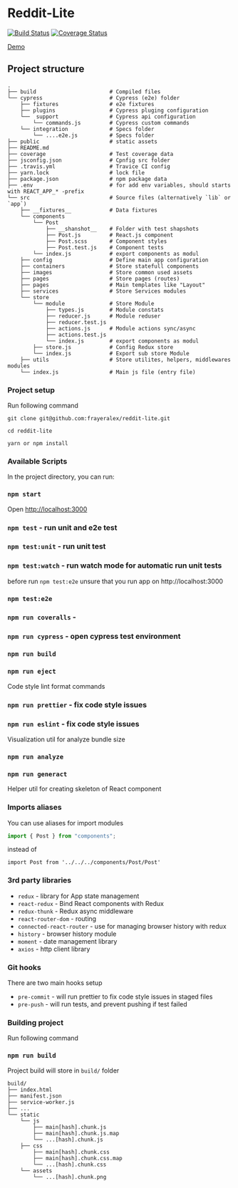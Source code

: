 Reddit-Lite
==============
[![Build Status](https://travis-ci.org/frayeralex/reddit-lite.svg?branch=master)](https://travis-ci.org/frayeralex/reddit-lite)
[![Coverage Status](https://coveralls.io/repos/github/frayeralex/reddit-lite/badge.svg?branch=master)](https://coveralls.io/github/frayeralex/reddit-lite?branch=master)

[Demo](https://dreamy-neumann-afc459.netlify.com/)

## Project structure

    .
    ├── build                       # Compiled files
    └── cypress                     # Cypress (e2e) folder
        ├── fixtures                # e2e fixtures
        ├── plugins                 # Cypress pluging configuration
        └──  support                # Cypress api configuration
            └── commands.js         # Cypress custom commands
        └── integration             # Specs folder
            └── ....e2e.js          # Specs folder
    ├── public                      # static assets
    ├── README.md                 
    ├── coverage                    # Test coverage data
    ├── jsconfig.json               # Cpnfig src folder
    ├── .travis.yml                 # Travice CI config
    ├── yarn.lock                   # lock file
    ├── package.json                # npm package data
    ├── .env                        # for add env variables, should starts with REACT_APP_* -prefix
    └── src                         # Source files (alternatively `lib` or `app`)
        ├── __fixtures__            # Data fixtures
        └── components
            └── Post
                ├── __shanshot__    # Folder with test shapshots
                ├── Post.js         # React.js component
                ├── Post.scss       # Component styles
                ├── Post.test.js    # Component tests
            └── index.js            # export components as modul
        ├── config                  # Define main app configuration
        ├── containers              # Store statefull components
        ├── images                  # Store common used assets
        ├── pages                   # Store pages (routes) 
        ├── pages                   # Main templates like "Layout"
        ├── services                # Store Services modules
        └── store                   
            └── module              # Store Module
                ├── types.js        # Module constats
                ├── reducer.js      # Module reduser
                ├── reducer.test.js     
                ├── actions.js      # Module actions sync/async
                ├── actions.test.js 
                └── index.js        # export components as modul
            ├── store.js            # Config Redux store
            └── index.js            # Export sub store Module
        ├── utils                   # Store utilites, helpers, middlewares modules
        └── index.js                # Main js file (entry file)

### Project setup

Run following command

`git clone git@github.com:frayeralex/reddit-lite.git` 

`cd reddit-lite`

`yarn or npm install`

### Available Scripts

In the project directory, you can run:

### `npm start` 
Open [http://localhost:3000](http://localhost:3000) 

### `npm test` - run unit and e2e test
### `npm test:unit` - run unit test
### `npm test:watch` - run watch mode for automatic run unit tests

before run `npm test:e2e` unsure that you run app on http://localhost:3000
### `npm test:e2e`

### `npm run coveralls` - 
### `npm run cypress` - open cypress test environment
### `npm run build`
### `npm run eject`

Code style lint format commands
### `npm run prettier` - fix code style issues
### `npm run eslint` - fix code style issues

Visualization util for analyze bundle size
### `npm run analyze`

### `npm run generact`
Helper util for creating skeleton of React component

### Imports aliases

You can use aliases for import modules
```javascript
import { Post } from "components";
```
instead of 
```jsinjade
import Post from '../../../components/Post/Post'
```

### 3rd party libraries

- `redux` - library for App state management
- `react-redux` - Bind React components with Redux 
- `redux-thunk` - Redux async middleware
- `react-router-dom` - routing
- `connected-react-router` - use for managing browser history with redux
- `history` - browser history module
- `moment` - date management library
- `axios` - http client library

### Git hooks

There are two main hooks setup
- `pre-commit` - will run prettier to fix code style issues in staged files
- `pre-push` - will run tests, and prevent pushing if test failed

### Building project

Run following command
### `npm run build`

Project build will store in `build/` folder

    build/
    ├── index.html                      
    ├── manifest.json                      
    ├── service-worker.js               
    ├── ...               
    └── static                   
        └── js 
            ├── main[hash].chunk.js             
            ├── main[hash].chunk.js.map            
            └── ...[hash].chunk.js
        ├── css    
            ├── main[hash].chunk.css             
            ├── main[hash].chunk.css.map             
            └── ...[hash].chunk.css
        └── assets                  
            └── ...[hash].chunk.png         
